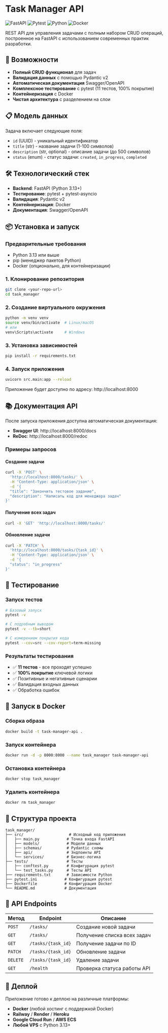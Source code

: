 # Task Manager API

![FastAPI](https://img.shields.io/badge/FastAPI-005571?style=for-the-badge&logo=fastapi)
![Pytest](https://img.shields.io/badge/Pytest-0A9EDC?style=for-the-badge&logo=pytest&logoColor=white)
![Python](https://img.shields.io/badge/Python-3776AB?style=for-the-badge&logo=python&logoColor=white)
![Docker](https://img.shields.io/badge/Docker-2496ED?style=for-the-badge&logo=docker&logoColor=white)

REST API для управления задачами с полным набором CRUD операций, построенное на FastAPI с использованием современных практик разработки.

## 🚀 Возможности

- **Полный CRUD функционал** для задач
- **Валидация данных** с помощью Pydantic v2
- **Автоматическая документация** Swagger/OpenAPI
- **Комплексное тестирование** с pytest (11 тестов, 100% покрытие)
- **Контейнеризация** с Docker
- **Чистая архитектура** с разделением на слои

## 📋 Модель данных

Задача включает следующие поля:
- `id` (UUID) - уникальный идентификатор
- `title` (str) - название задачи (1-100 символов)
- `description` (str, optional) - описание задачи (до 500 символов)
- `status` (enum) - статус задачи: `created`, `in_progress`, `completed`

## 🛠️ Технологический стек

- **Backend**: FastAPI (Python 3.13+)
- **Тестирование**: pytest + pytest-asyncio
- **Валидация**: Pydantic v2
- **Контейнеризация**: Docker
- **Документация**: Swagger/OpenAPI

## 📦 Установка и запуск

### Предварительные требования

- Python 3.13 или выше
- pip (менеджер пакетов Python)
- Docker (опционально, для контейнеризации)

### 1. Клонирование репозитория

```bash
git clone <your-repo-url>
cd task_manager
```

### 2. Создание виртуального окружения

```bash
python -m venv venv
source venv/bin/activate  # Linux/macOS
# или
venv\Scripts\activate     # Windows
```

### 3. Установка зависимостей

```bash
pip install -r requirements.txt
```

### 4. Запуск приложения

```bash
uvicorn src.main:app --reload
```

Приложение будет доступно по адресу: http://localhost:8000

## 📚 Документация API

После запуска приложения доступна автоматическая документация:

- **Swagger UI**: http://localhost:8000/docs
- **ReDoc**: http://localhost:8000/redoc

### Примеры запросов

#### Создание задачи
```bash
curl -X 'POST' \
  'http://localhost:8000/tasks/' \
  -H 'Content-Type: application/json' \
  -d '{
  "title": "Закончить тестовое задание",
  "description": "Написать код для менеджера задач"
}'
```

#### Получение всех задач
```bash
curl -X 'GET' 'http://localhost:8000/tasks/'
```

#### Обновление задачи
```bash
curl -X 'PATCH' \
  'http://localhost:8000/tasks/{task_id}' \
  -H 'Content-Type: application/json' \
  -d '{
  "status": "in_progress"
}'
```

## 🧪 Тестирование

### Запуск тестов

```bash
# Базовый запуск
pytest -v

# С подробным выводом
pytest -v --tb=short

# С измерением покрытия кода
pytest --cov=src --cov-report=term-missing
```

### Результаты тестирования

- ✅ **11 тестов** - все проходят успешно
- ✅ **100% покрытие** ключевой логики
- ✅ Позитивные и негативные сценарии
- ✅ Валидация входных данных
- ✅ Обработка ошибок

## 🐳 Запуск в Docker

### Сборка образа

```bash
docker build -t task-manager-api .
```

### Запуск контейнера

```bash
docker run -d -p 8000:8000 --name task_manager task-manager-api
```

### Остановка контейнера

```bash
docker stop task_manager
```

### Удалить контейнера

```bash
docker rm task_manager
```

## 📁 Структура проекта

```
task_manager/
├── src/                    # Исходный код приложения
│   ├── main.py            # Точка входа FastAPI
│   ├── models/            # Модели данных
│   ├── schemas/           # Pydantic схемы
│   ├── api/               # Эндпоинты API
│   └── services/          # Бизнес-логика
├── tests/                 # Тесты
│   ├── conftest.py        # Конфигурация pytest
│   └── test_tasks.py      # Тесты API
├── requirements.txt       # Зависимости Python
├── pytest.ini            # Конфигурация pytest
├── Dockerfile            # Конфигурация Docker
└── README.md             # Документация
```

## 🔧 API Endpoints

| Метод | Endpoint | Описание |
|-------|----------|----------|
| `POST` | `/tasks/` | Создание новой задачи |
| `GET` | `/tasks/` | Получение списка всех задач |
| `GET` | `/tasks/{task_id}` | Получение задачи по ID |
| `PATCH` | `/tasks/{task_id}` | Обновление задачи |
| `DELETE` | `/tasks/{task_id}` | Удаление задачи |
| `GET` | `/health` | Проверка статуса работы API |

## 🚀 Деплой

Приложение готово к деплою на различные платформы:

- **Docker** (любой хостинг с поддержкой Docker)
- **Railway** / **Render** / **Heroku**
- **Google Cloud Run** / **AWS ECS**
- **Любой VPS** с Python 3.13+

